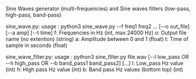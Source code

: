 Sine Waves generator (multi-frequencies) and Sine waves filters (low-pass, high-pass, band-pass)

sine_wave.py:
usage : python3 sine_wave.py --f freq1 freq2 ... [--o out_file] [--a amp] [--t time]
        f: Frequencies in Hz (int, max 24000 Hz)
        o: Output file name (no extention) (string)
        a: Amplitude between 0 and 1 (float)
        t: Time of sample in seconds (float)

sine_wave_filter.py:
usage : python3 sine_filter.py file.wav [--l low_pass OR --h high_pass OR --b band_pass1 band_pass2] [...]
        l: Low_pass Hz value (int)
        h: High pass Hz value (int)
        b: Band pass Hz values (bottom top) (int)
